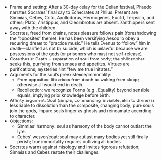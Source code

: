 - Frame and setting: After a 30-day delay for the Delian festival, Phaedo narrates Socrates’ final day to Echecrates at Phlius. Present are Simmias, Cebes, Crito, Apollodorus, Hermogenes, Euclid, Terpsion, and others; Plato, Aristippus, and Cleombrotus are absent. Xanthippe is sent away with the children.
- Socrates, freed from chains, notes pleasure follows pain (foreshadowing the “opposites” theme). He has been versifying Aesop to obey a recurring dream to “practice music.” He tells Evenus to “follow” him in death—clarified as not by suicide, which is unlawful because we are possessions of the gods (or prisoners who must not self-release).
- Core thesis: Death = separation of soul from body; the philosopher seeks this, purifying from senses and appetites. Virtues are purifications; mysteries hint “few are true initiates.”
- Arguments for the soul’s preexistence/immortality:
  - From opposites: life arises from death as waking from sleep; otherwise all would end in death.
  - Recollection: we recognize Forms (e.g., Equality) beyond sensible equals, implying prior knowledge before birth.
- Affinity argument: Soul (simple, commanding, invisible, akin to divine) is less liable to dissolution than the composite, changing body; pure souls join the gods, impure souls linger as ghosts and reincarnate according to character.
- Objections:
  - Simmias’ harmony: soul as harmony of the body cannot outlast the lyre.
  - Cebes’ weaver/coat: soul may outlast many bodies yet still finally perish; true immortality requires outliving all bodies.
- Socrates warns against misology and invites rigorous refutation; Simmias and Cebes restate their challenges.